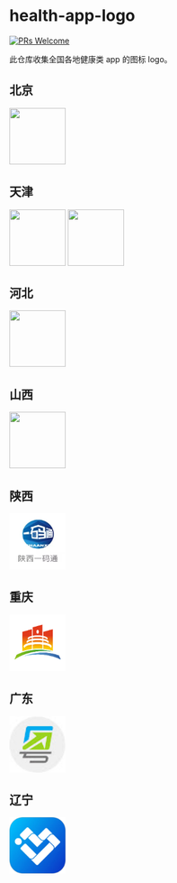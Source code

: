 # health-app-logo
[![PRs Welcome](https://img.shields.io/badge/PRs-welcome-brightgreen.svg)](https://github.com/liruifengv/health-app-logo/pulls)

此仓库收集全国各地健康类 app 的图标 logo。

## 北京
<div>
  <img src="./images/北京健康宝.png" width="100px" height="100px">
</div>

## 天津
<div>
  <img src="./images/天津数字防疫.png" width="100px" height="100px">
  <img src="./images/津心办.png" width="100px" height="100px">
</div>

## 河北
<div>
  <img src="./images/河北健康码.png" width="100px" height="100px">
</div>

## 山西
<div>
  <img src="./images/山西省健康码.png" width="100px" height="100px">
</div>

## 陕西
<div>
  <img src="./images/陕西一码通.png" width="100px" height="100px">
</div>

## 重庆
<div>
  <img src="./images/重庆渝康码.png" width="100px" height="100px">
</div>

## 广东
<div>
  <img src="./images/广东粤康码.png" width="100px" height="100px">
</div>

## 辽宁
<div>
  <img src="./images/辽事通码.png" width="100px" height="100px">
</div>

